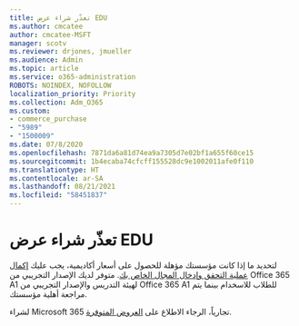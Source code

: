 ```yaml
---
title: تعذّر شراء عرض EDU
ms.author: cmcatee
author: cmcatee-MSFT
manager: scotv
ms.reviewer: drjones, jmueller
ms.audience: Admin
ms.topic: article
ms.service: o365-administration
ROBOTS: NOINDEX, NOFOLLOW
localization_priority: Priority
ms.collection: Adm_O365
ms.custom:
- commerce_purchase
- "5989"
- "1500009"
ms.date: 07/8/2020
ms.openlocfilehash: 7871da6a81d74ea9a7305d7e02bf1a655f60ce15
ms.sourcegitcommit: 1b4ecaba74cfcff155528dc9e1002011afe0f110
ms.translationtype: HT
ms.contentlocale: ar-SA
ms.lasthandoff: 08/21/2021
ms.locfileid: "58451837"
---
```

# <a name="unable-to-purchase-edu-offer"></a>تعذّر شراء عرض EDU

لتحديد ما إذا كانت مؤسستك مؤهلة للحصول على أسعار أكاديمية، يجب عليك [إكمال عملية التحقق وإدخال المجال الخاص بك](https://admin.microsoft.com/Adminportal#/Domains/SOWizard). متوفر لديك الإصدار التجريبي من Office 365 A1 لهيئة التدريس والإصدار التجريبي من Office 365 A1 للطلاب للاسخدام بينما يتم مراجعة أهلية مؤسستك.

لشراء Microsoft 365 تجارياً، الرجاء الاطلاع على [العروض المتوفرة](https://go.microsoft.com/fwlink/p/?linkid=868433).